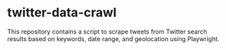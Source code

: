 # twitter-data-crawl
This repository contains a script to scrape tweets from Twitter search results based on keywords, date range, and geolocation using Playwright.
